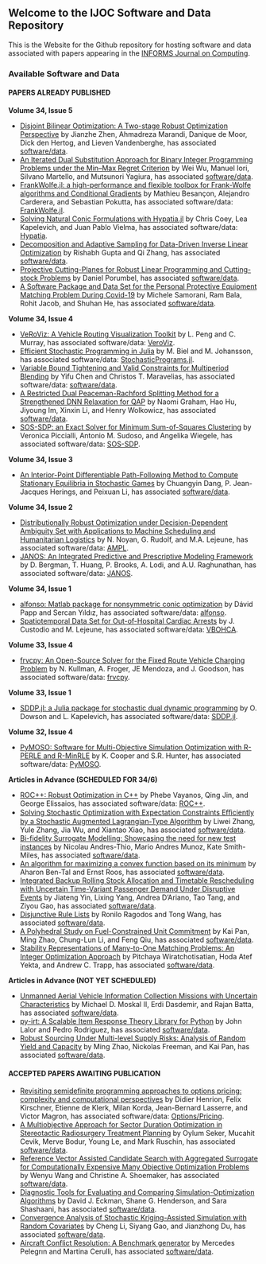 ## Welcome to the IJOC Software and Data Repository

This is the Website for the Github repository for hosting software and data associated with papers appearing in the [INFORMS Journal on Computing](https://pubsonline.informs.org/journal/ijoc).

### Available Software and Data 

#### PAPERS ALREADY PUBLISHED
**Volume 34, Issue 5**
  * [Disjoint Bilinear Optimization: A Two-stage Robust Optimization Perspective](https://doi.org/10.1287/ijoc.2022.1163) by Jianzhe Zhen, Ahmadreza Marandi, Danique de Moor, Dick den Hertog, and Lieven Vandenberghe, has associated [software/data](https://github.com/INFORMSJoC/2020.0211).
  * [An Iterated Dual Substitution Approach for Binary Integer Programming Problems under the Min–Max Regret Criterion](https://doi.org/10.1287/ijoc.2022.1189) by Wei Wu, Manuel Iori, Silvano Martello, and Mutsunori Yagiura, has associated [software/data](https://github.com/INFORMSJoC/2020.0301).
  * [FrankWolfe.jl: a high-performance and flexible toolbox for Frank-Wolfe algorithms and Conditional Gradients](https://doi.org/10.1287/ijoc.2022.1191) by Mathieu Besançon, Alejandro Carderera, and Sebastian Pokutta, has associated software/data: [FrankWolfe.jl](https://github.com/INFORMSJoC/2021.0098).
  * [Solving Natural Conic Formulations with Hypatia.jl](https://doi.org/10.1287/ijoc.2022.1202) by Chris Coey, Lea Kapelevich, and Juan Pablo Vielma, has associated software/data: [Hypatia](https://github.com/INFORMSJoC/2021.0177).
  * [Decomposition and Adaptive Sampling for Data-Driven Inverse Linear Optimization](https://doi.org/10.1287/ijoc.2022.1162) by Rishabh Gupta and Qi Zhang, has associated [software/data](https://github.com/INFORMSJoC/2020.0231).
  * [Projective Cutting-Planes for Robust Linear Programming and Cutting-stock Problems](https://doi.org/10.1287/ijoc.2022.1160) by Daniel Porumbel, has associated [software/data](https://github.com/INFORMSJoC/2020.0068).
  * [A Software Package and Data Set for the Personal Protective Equipment Matching Problem During Covid-19](https://doi.org/10.1287/ijoc.2022.1203) by Michele Samorani, Ram Bala, Rohit Jacob, and Shuhan He, has associated [software/data](https://github.com/INFORMSJoC/2021.0171).

**Volume 34, Issue 4**
 * [VeRoViz: A Vehicle Routing Visualization Toolkit](https://doi.org/10.1287/ijoc.2022.1159) by L. Peng and C. Murray, has associated software/data: [VeroViz](https://github.com/INFORMSJoC/2020.0340).
 * [Efficient Stochastic Programming in Julia](https://doi.org/10.1287/ijoc.2022.1158) by M. Biel and M. Johansson, has associated software/data: [StochasticPrograms.jl](https://github.com/INFORMSJoC/2020.0287).
  * [Variable Bound Tightening and Valid Constraints for Multiperiod Blending](https://doi.org/10.1287/ijoc.2021.1140) by Yifu Chen and Christos T. Maravelias, has associated software/data: [software/data](https://github.com/INFORMSJoC/2020.0210).
  * [A Restricted Dual Peaceman-Rachford Splitting Method for a Strengthened DNN Relaxation for QAP](https://doi.org/10.1287/ijoc.2022.1161) by Naomi Graham, Hao Hu, Jiyoung Im, Xinxin Li, and Henry Wolkowicz, has associated [software/data](https://github.com/INFORMSJoC/2020.0336).
  * [SOS-SDP: an Exact Solver for Minimum Sum-of-Squares Clustering](https://doi.org/10.1287/ijoc.2022.1166) by Veronica Piccialli, Antonio M. Sudoso, and Angelika Wiegele, has associated software/data: [SOS-SDP](https://github.com/INFORMSJoC/2021.0096).

**Volume 34, Issue 3**
 * [An Interior-Point Differentiable Path-Following Method to Compute Stationary Equilibria in Stochastic Games](https://doi.org/10.1287/ijoc.2021.1139) by Chuangyin Dang, P. Jean-Jacques Herings, and Peixuan Li, has associated [software/data](https://github.com/INFORMSJoC/2020.0259).

**Volume 34, Issue 2**
 * [Distributionally Robust Optimization under Decision-Dependent Ambiguity Set with Applications to Machine Scheduling and Humanitarian Logistics](https://doi.org/10.1287/ijoc.2021.1096) by N. Noyan, G. Rudolf, and M.A. Lejeune, has associated software/data: [AMPL](https://github.com/INFORMSJoC/2021.1096).
 * [JANOS: An Integrated Predictive and Prescriptive Modeling Framework](https://doi.org/10.1287/ijoc.2020.1023) by D. Bergman, T. Huang, P. Brooks, A. Lodi, and A.U. Raghunathan, has associated software/data: [JANOS](https://github.com/INFORMSJoC/2020.1023).

**Volume 34, Issue 1**
 * [alfonso: Matlab package for nonsymmetric conic optimization](https://doi.org/10.1287/ijoc.2021.1058) by Dávid Papp and Sercan Yıldız, has associated software/data: [alfonso](https://github.com/INFORMSJoC/2021.1058).
 * [Spatiotemporal Data Set for Out-of-Hospital Cardiac Arrests](https://doi.org/10.1287/ijoc.2020.1022) by J. Custodio and M. Lejeune, has associated software/data: [VBOHCA](https://github.com/INFORMSJoC/2020.1022).

**Volume 33, Issue 4**
 * [frvcpy: An Open-Source Solver for the Fixed Route Vehicle Charging Problem](https://doi.org/10.1287/ijoc.2020.1035) by N. Kullman, A. Froger, JE Mendoza, and J. Goodson, has associated software/data: [frvcpy](https://github.com/INFORMSJoc/2020.1035).

**Volume 33, Issue 1**
 * [SDDP.jl: a Julia package for stochastic dual dynamic programming](https://doi.org/10.1287/ijoc.2020.0987) by O. Dowson and L. Kapelevich, has associated software/data: [SDDP.jl](https://github.com/INFORMSJoC/2020.0987).

**Volume 32, Issue 4**
 * [PyMOSO: Software for Multi-Objective Simulation Optimization with R-PERLE and R-MinRLE](https://doi.org/10.1287/ijoc.2019.0902) by K. Cooper and S.R. Hunter, has associated software/data: [PyMOSO](https://github.com/INFORMSJoc/2019.0902).

**Articles in Advance (SCHEDULED FOR 34/6)**
  * [ROC++: Robust Optimization in C++](https://doi.org/10.1287/ijoc.2022.1209) by Phebe Vayanos, Qing Jin, and George Elissaios, has associated software/data: [ROC++](https://github.com/INFORMSJoC/2020.0140).
  * [Solving Stochastic Optimization with Expectation Constraints Eﬀiciently by a Stochastic Augmented Lagrangian-Type Algorithm](https://doi.org/10.1287/ijoc.2022.1228) by Liwei Zhang, Yule Zhang, Jia Wu, and Xiantao Xiao, has associated [software/data](https://github.com/INFORMSJoC/2021.0248).
  * [Bi-fidelity Surrogate Modelling: Showcasing the need for new test instances](https://doi.org/10.1287/ijoc.2022.1217) by Nicolau Andres-Thio, Mario Andres Munoz, Kate Smith-Miles, has associated [software/data](https://github.com/INFORMSJoC/2021.0299).
  * [An algorithm for maximizing a convex function based on its minimum](https://doi.org/10.1287/ijoc.2022.1238) by Aharon Ben-Tal and Ernst Roos, has associated [software/data](https://github.com/INFORMSJoC/2022.0034).
  * [Integrated Backup Rolling Stock Allocation and Timetable Rescheduling with Uncertain Time-Variant Passenger Demand Under Disruptive Events](https://doi.org/10.1287/ijoc.2022.1233) by Jiateng Yin, Lixing Yang, Andrea D’Ariano, Tao Tang, and Ziyou Gao, has associated [software/data](https://github.com/INFORMSJoC/2021.0094).
  * [Disjunctive Rule Lists](https://doi.org/10.1287/ijoc.2022.1242) by Ronilo Ragodos and Tong Wang, has associated [software/data](https://github.com/INFORMSJoC/2021.0009).
  * [A Polyhedral Study on Fuel-Constrained Unit Commitment](https://doi.org/10.1287/ijoc.2022.1235) by Kai Pan, Ming Zhao, Chung-Lun Li, and Feng Qiu, has associated [software/data](https://github.com/INFORMSJoC/2021.0219). 
  * [Stability Representations of Many-to-One Matching Problems: An Integer Optimization Approach](https://doi.org/10.1287/ijoc.2022.1237) by Pitchaya Wiratchotisatian, Hoda Atef Yekta, and Andrew C. Trapp, has associated [software/data](https://github.com/INFORMSJoC/2021.0058).

**Articles in Advance (NOT YET SCHEDULED)**
  * [Unmanned Aerial Vehicle Information Collection Missions with Uncertain Characteristics](https://doi.org/10.1287/ijoc.2022.1245) by Michael D. Moskal II, Erdi Dasdemir, and Rajan Batta, has associated [software/data](https://github.com/INFORMSJoC/2022.0032).
  * [py-irt: A Scalable Item Response Theory Library for Python](https://doi.org/10.1287/ijoc.2022.1250) by John Lalor and Pedro Rodriguez, has associated [software/data](https://github.com/INFORMSJoC/2022.0061).
  * [Robust Sourcing Under Multi-level Supply Risks:
Analysis of Random Yield and Capacity](https://doi.org/10.1287/ijoc.2022.1254) by Ming Zhao, Nickolas Freeman, and Kai Pan, has associated [software/data](https://github.com/INFORMSJoC/2021-0046).
 
#### ACCEPTED PAPERS AWAITING PUBLICATION
 
* [Revisiting semidefinite programming approaches to options pricing: complexity and computational perspectives](https://doi.org/10.1287/ijoc.2022.1220) by Didier Henrion, Felix Kirschner, Etienne de Klerk, Milan Korda, Jean-Bernard Lasserre, and Victor Magron, has associated software/data: [Options/Pricing](https://github.com/INFORMSJoC/2021.0321).
* [A Multiobjective Approach for Sector Duration Optimization in Stereotactic Radiosurgery Treatment Planning](https://doi.org/10.1287/ijoc.2022.1252) by Oylum Seker, Mucahit Cevik, Merve Bodur, Young Le, and Mark Ruschin, has associated [software/data](https://github.com/INFORMSJoC/2021.0103).
* [Reference Vector Assisted Candidate Search with Aggregated Surrogate for Computationally Expensive Many Objective Optimization Problems](https://doi.org/10.1287/ijoc.2022.1260) by Wenyu Wang and Christine A. Shoemaker, has associated [software/data](https://github.com/INFORMSJoC/2021.0343).
* [Diagnostic Tools for Evaluating and Comparing
Simulation-Optimization Algorithms](https://doi.org/10.1287/ijoc.2022.1261) by David J. Eckman, Shane G. Henderson, and Sara Shashaani, has associated [software/data](https://github.com/INFORMSJoC/2021.0251).
* [Convergence Analysis of Stochastic Kriging-Assisted
Simulation with Random Covariates](https://doi.org/10.1287/ijoc.2022.1263) by Cheng Li, Siyang Gao, and Jianzhong Du, has associated [software/data](https://github.com/INFORMSJoC/2021.0329).
* [Aircraft Conflict Resolution: A Benchmark
generator](https://doi.org/10.1287/ijoc.2022.1265) by Mercedes Pelegrın and Martina Cerulli, has associated [software/data](https://github.com/INFORMSJoC/2021.0283).
